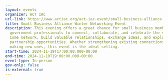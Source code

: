 ```yaml
---
layout: events
organizer: ACT IAC
url-link: https://www.actiac.org/act-iac-event/small-business-alliance-winter-networking-event-1
title: Small Business Alliance Winter Networking Event
description: This evening offers a great chance for small business members and
  government professionals to connect, collaborate, and celebrate the season.
  Come network, build valuable relationships, exchange ideas, and explore
  partnership opportunities. Whether strengthening existing connections or
  making new ones, this event is the ideal setting.
start-time: 2024-11-19T17:00:00.000-00:00
end-time: 2024-11-19T19:00:00.000-00:00
event-type: In-person
gov-only: false
is-external: true
---
```

